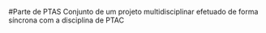 #Parte de PTAS
Conjunto de um projeto multidisciplinar efetuado de forma síncrona com a disciplina de PTAC
